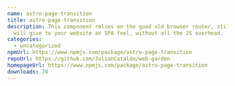 ```yaml
---
name: astro-page-transition
title: astro-page-transition
description: This component relies on the good old browser router, still, it
  will give to your website an SPA feel, without all the JS overhead.
categories:
  - uncategorized
npmUrl: https://www.npmjs.com/package/astro-page-transition
repoUrl: https://github.com/JulianCataldo/web-garden
homepageUrl: https://www.npmjs.com/package/astro-page-transition
downloads: 78
---
```

